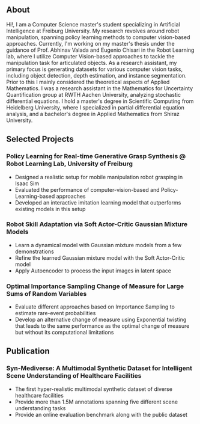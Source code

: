 ## About
Hi!, I am a Computer Science master's student specializing in Artificial Intelligence at Freiburg University. My research revolves around robot manipulation, spanning policy learning methods to computer vision-based approaches. Currently, I'm working on my master's thesis under the guidance of Prof. Abhinav Valada and Eugenio Chisari in the Robot Learning lab, where I utilize Computer Vision-based approaches to tackle the manipulation task for articulated objects. As a research assistant, my primary focus is generating datasets for various computer vision tasks, including object detection, depth estimation, and instance segmentation. 
  Prior to this I mainly considered the theoretical aspects of Applied Mathematics. I was a research assistant in the Mathematics for Uncertainty Quantification group at RWTH Aachen University, analyzing stochastic differential equations. I hold a master's degree in Scientific Computing from Heidelberg University, where I specialized in partial differential equation analysis, and a bachelor's degree in Applied Mathematics from Shiraz University.


## Selected Projects
### Policy Learning for Real-time Generative Grasp Synthesis @ Robot Learning Lab, University of Freiburg
- Designed a realistic setup for mobile manipulation robot grasping in Isaac Sim
- Evaluated the performance of computer-vision-based and Policy-Learning-based approaches 
- Developed an interactive imitation learning model that outperforms existing models in this setup

### Robot Skill Adaptation via Soft Actor-Critic Gaussian Mixture Models
- Learn a dynamical model with Gaussian mixture models from a few demonstrations
- Refine the learned Gaussian mixture model with the Soft Actor-Critic model
- Apply Autoencoder to process the input images in latent space

### Optimal Importance Sampling Change of Measure for Large Sums of Random Variables
- Evaluate different approaches based on Importance Sampling to estimate rare-event probabilities
- Develop an alternative change of measure using Exponential twisting that leads to the same performance
as the optimal change of measure but without its computational limitations

## Publication
### Syn-Mediverse: A Multimodal Synthetic Dataset for Intelligent Scene Understanding of Healthcare Facilities
- The first hyper-realistic multimodal synthetic dataset of diverse healthcare facilities
- Provide more than 1.5M annotations spanning five different scene understanding tasks
- Provide an online evaluation benchmark along with the public dataset
